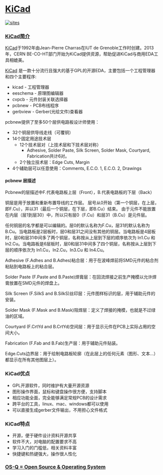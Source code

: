 ﻿# [KiCad](https://github.com/OS-Q/S05)

[![sites](http://182.61.61.133/link/resources/OSQ.png)](http://www.OS-Q.com)
### [KiCad简介](https://github.com/OS-Q/S05/wiki)

[KiCad](hhttps://kicad.org/)于1992年由Jean-Pierre Charras在IUT de Grenoble工作时创建。2013年，CERN BE-CO-HT部门开始为KiCad提供资源，帮助促进KiCad与商用EDA工具相媲美。

[KiCad](http://kicad-pcb.org/) 是一款十分流行且强大的基于GPL的开源EDA，主要包括一个工程管理器和四个主要程序:

* kicad - 工程管理器
* eeschema - 原理图编辑器
* cvpcb - 元件封装关联选择器
* pcbnew - PCB布线程序
* gerbview - Gerber(光绘文件)查看器

pcbnew提供了至多50个层供电路板设计师使用：

* 32个铜层供导线走线（可覆铜）
* 14个固定用途技术层
    * 12个技术层对（上技术层和下技术层对称）
        * Adhesive, Solder Paste, Silk Screen, Solder Mask, Courtyard, Fabrication共计6对。
    * 2个独立技术层：Edge Cuts, Margin
* 4个辅助层可以任意使用：Comments, E.C.O. 1, E.C.O. 2, Drawings

#### pcbnew 层描述

Pcbnew的层描述中F.代表电路板上层（Front），B.代表电路板的下层（Back）

铜层是用于放置和重新布置导线的工作层。 层号从0开始（第一个铜层，在上层，即F.Cu），并以31（最后一个铜层，在下层，即B.Cu）结束。 由于元件不能放置在内层（层1到层30）中，所以只有层0（F.Cu）和层31（B.Cu）是元件层。

任何铜层的名字都是可以编辑的。层0的默认名称为F.Cu，层31的默认名称为B.Cu。当电路板是2层板时，层0和层31之间没有其他的铜层。当电路板是4层板时，层0和层31中间多了两个铜层，名称按从上层到下层的顺序依次为 In1.Cu 和 In2.Cu。当电路板是6层板时，层0和层31中间多了四个铜层，名称按从上层到下层的顺序依次为 In1.Cu，In2.Cu，In3.Cu 和 In4.Cu。

Adhesive (F.Adhes and B.Adhes)粘合层：用于在波峰焊前将SMD元件的粘合剂粘贴到电路板上的粘合层。

Solder Paste (F.Paste and B.Paste)焊膏层：在回流焊接之前生产掩模以允许焊膏放置在SMD元件的焊盘上。

Silk Screen (F.SilkS and B.SilkS)丝印层：元件图样标识的层，用于辅助元件的安装。

Solder Mask (F.Mask and B.Mask)阻焊层：定义了焊接的掩模，也就是不过绿油的区域。

Courtyard (F.CrtYd and B.CrtYd)空间层：用于显示元件在PCB上实际占用的空间大小。

Fabrication (F.Fab and B.Fab)生产层：用于辅助元件贴装。

Edge.Cuts边界层：用于绘制电路板轮廓（在此层上的任何元素（图形、文本…）都显示在所有其他图层上）。

### KiCad优点

* GPL开源软件，同时维护有大量开源资源
* 图形操作界面，鼠标和键盘操作很方便，支持脚本
* 相应功能全面，完全能够满足常规PCB的设计需求
* 跨平台的工具，linux、mac、windows都可以使用
* 可以直接生成gerber文件输出，不用担心文件格式

### KiCad特点

* 开源，便于硬件设计资料开源共享
* 软件不大，对电脑的配置要求不高
* 学习入门的门槛低，相关资料丰富
* 快捷键和热键强大，操作很人性化


### [OS-Q = Open Source & Operating System ](http://www.OS-Q.com)
